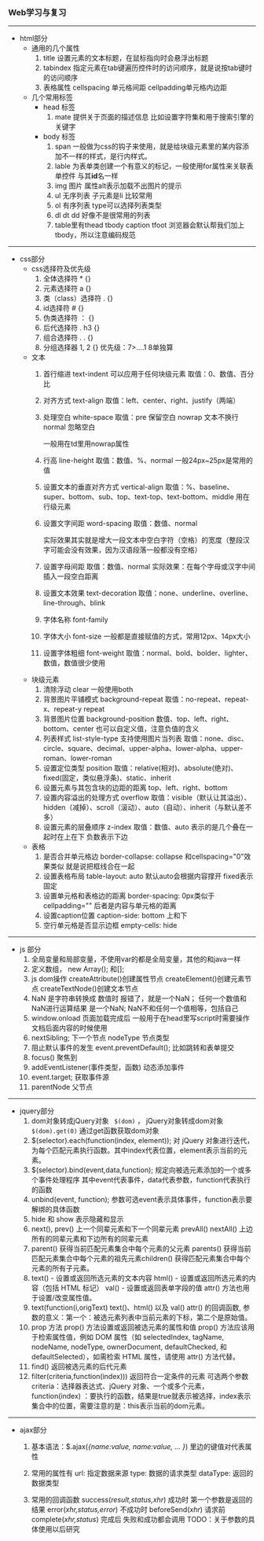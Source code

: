 ### Web学习与复习
---
- html部分
  - 通用的几个属性
    1. title 设置元素的文本标题，在鼠标指向时会悬浮出标题
    2. tabindex 指定元素在tab键遍历控件时的访问顺序，就是说按tab键时的访问顺序
    3. 表格属性 cellspacing 单元格间距 cellpadding单元格内边距
  - 几个常用标签
    - head 标签
      1. mate 提供关于页面的描述信息 比如设置字符集和用于搜索引擎的关键字
    - body 标签
      1. span 一般做为css的钩子来使用，就是给块级元素里的某内容添加不一样的样式，是行内样式。
      2. lable 为表单类创建一个有意义的标记，一般使用for属性来关联表单控件 与其**id**名一样
      3. img 图片 属性alt表示加载不出图片的提示
      4. ul 无序列表 子元素是li 比较常用
      5. ol 有序列表 type可以选择列表类型
      6. dl dt dd 好像不是很常用的列表
      7. table里有thead tbody caption tfoot 浏览器会默认帮我们加上tbody，所以注意编码规范
---
- css部分
  - css选择符及优先级
    1. 全体选择符 * {}
    2. 元素选择符 a {}
    3. 类（class）选择符 . {}
    4. id选择符 # {}
    5. 伪类选择符 ： {}
    6. 后代选择符 . h3 {}
    7. 组合选择符 . . {}
    8. 分组选择器 1, 2 {}
    优先级：7>....1 8单独算
  - 文本
    1. 首行缩进 text-indent 可以应用于任何块级元素 取值：0、数值、百分比

    2. 对齐方式 text-align 取值：left、center、right、justify（两端）

    3. 处理空白 white-space 取值：pre 保留空白 nowrap 文本不换行 normal 忽略空白 

       一般用在td里用nowrap属性

    4. 行高 line-height  取值：数值、%、normal 一般24px~25px是常用的值

    5. 设置文本的垂直对齐方式 vertical-align 取值：%、baseline、super、bottom、sub、top、text-top、text-bottom、middle 用在行级元素

    6. 设置文字间距 word-spacing  取值：数值、normal

       实际效果其实就是增大一段文本中空白字符（空格）的宽度（整段汉字可能会没有效果，因为汉语段落一般都没有空格）

    7. 设置字母间距 取值：数值、normal  实际效果：在每个字母或汉字中间插入一段空白距离

    8. 设置文本效果 text-decoration 取值：none、underline、overline、line-through、blink

    9. 字体名称 font-family

    10. 字体大小 font-size 一般都是直接赋值的方式，常用12px、14px大小

    11. 设置字体粗细 font-weight 取值：normal、bold、bolder、lighter、数值，数值很少使用
  - 块级元素
    1. 清除浮动 clear 一般使用both
    2. 背景图片平铺模式 background-repeat 取值：no-repeat、repeat-x、repeat-y repeat
    3. 背景图片位置 background-position 数值、top、left、right、bottom、center 也可以自定义值，注意负值的含义
    4. 列表样式 list-style-type 支持使用图片当列表 取值：none、disc、circle、square、decimal、upper-alpha、lower-alpha、upper-roman、lower-roman
    5. 设置定位类型 position  取值：relative(相对)、absolute(绝对)、fixed(固定，类似悬浮条)、static、inherit
    6. 设置元素与其包含块的边距的距离 top、left、right、bottom
    7. 设置内容溢出的处理方式 overflow  取值：visible（默认让其溢出）、hidden（减掉）、scroll（滚动）、auto（自动）、inherit（与默认差不多）
    8. 设置元素的层叠顺序 z-index  取值：数值、auto  表示的是几个叠在一起时在上在下 负数表示下边
  - 表格
    1. 是否合并单元格边 border-collapse: collapse 和cellspacing="0"效果类似 就是说把框线合在一起
    2. 设置表格布局 table-layout: auto 默认auto会根据内容撑开 fixed表示固定
    3. 设置单元格和表格边的距离 border-spacing: 0px类似于cellpadding="" 后者是内容与单元格的距离
    4. 设置caption位置 caption-side: bottom 上和下
    5. 空行单元格是否显示边框 empty-cells: hide
---
- js 部分
  1. 全局变量和局部变量，不使用var的都是全局变量，其他的和java一样
  2. 定义数组， new Array();  和[];
  3. js dom操作 createAttribute()创建属性节点  createElement()创建元素节点  createTextNode()创建文本节点
  4. NaN 是字符串转换成 数值时 报错了，就是一个NaN； 任何一个数值和NaN进行运算结果 是一个NaN; NaN不和任何一个值相等，包括自己
  5. window.onload 页面加载完成后 一般用于在head里写script时需要操作文档后面内容的时候使用
  6. nextSibling; 下一个节点 nodeType 节点类型
  7. 阻止默认事件的发生 event.preventDefault(); 比如跳转和表单提交
  8. focus() 聚焦到
  9. addEventListener(事件类型，函数) 动态添加事件
  10. event.target; 获取事件源
  11. parentNode 父节点
---
- jquery部分
  1. dom对象转成jQuery对象 ` $(dom)` ， jQuery对象转成dom对象 ` $(dom).get(0)` 通过get函数获取dom对象
  2. $(selector).each(function(index, element));  对 jQuery 对象进行迭代，为每个匹配元素执行函数。其中index代表位置，element表示当前的元素。
  3. $(selector).bind(event,data,function);  规定向被选元素添加的一个或多个事件处理程序 其中event代表事件，data代表参数，function代表执行的函数
  4. unbind(event, function); 参数可选event表示具体事件，function表示要解绑的具体函数
  5. hide 和 show 表示隐藏和显示
  6. next(), prev() 上一个同辈元素和下一个同辈元素 prevAll() nextAll() 上边所有的同辈元素和下边所有的同辈元素
  7. parent() 获得当前匹配元素集合中每个元素的父元素 parents() 获得当前匹配元素集合中每个元素的祖先元素children() 获得匹配元素集合中每个元素的所有子元素。
  8. text() - 设置或返回所选元素的文本内容   html() - 设置或返回所选元素的内容（包括 HTML 标记）  val() - 设置或返回表单字段的值   attr() 方法也用于设置/改变属性值。
  9. text(function(i,origText)   text()、html() 以及 val()  attr() 的回调函数, 参数的意义：第一个：被选元素列表中当前元素的下标，第二个是原始值。
  10. prop 方法     prop() 方法设置或返回被选元素的属性和值  prop() 方法应该用于检索属性值，例如 DOM 属性（如 selectedIndex, tagName, nodeName, nodeType, ownerDocument, defaultChecked, 和 defaultSelected），如需检索 HTML 属性，请使用 attr() 方法代替。
  11. find() 返回被选元素的后代元素
  12. filter(criteria,function(index)))  返回符合一定条件的元素 可选两个参数  criteria：选择器表达式、jQuery 对象、一个或多个元素， function(index) ：要执行的函数，结果是true就表示被选择，index表示集合中的位置，需要注意的是：this表示当前的dom元素。
---
- ajax部分
  1. 基本语法：$.ajax(*{name:value, name:value, ... }*) 里边的键值对代表属性
  2. 常用的属性有  url: 指定数据来源    type: 数据的请求类型    dataType: 返回的数据类型

  3. 常用的回调函数 success(*result,status,xhr*) 成功时 第一个参数是返回的结果   error(*xhr,status,error*) 不成功时 beforeSend(*xhr*)  请求前   complete(*xhr,status*) 完成后 失败和成功都会调用 TODO：关于参数的具体使用以后研究
